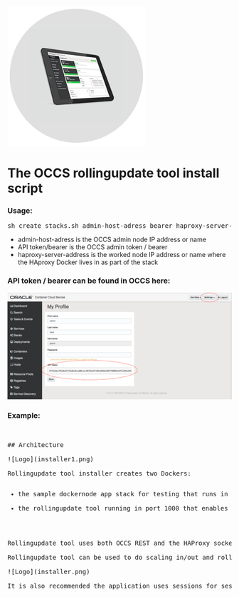![Logo](logo.png)

# The OCCS rollingupdate tool install script

### Usage: 
<pre>sh create_stacks.sh admin-host-adress bearer haproxy-server-address</pre>
<ul>
<li>admin-host-adress is the OCCS admin node IP address or name</li>
<li>API token/bearer is the OCCS admin token / bearer</li>
<li>haproxy-server-address is the worked node IP address or name where the HAproxy Docker lives in as part of the stack</li>
</ul>

### API token / bearer can be found in OCCS here:
![Logo](bearer.png)

### Example:
<pre><sh create_stacks.sh 129.15.69.55 5f312b1f9e9d1f42a8c0ca88cec3675ytfd4636e99779905e9f5155b346a07 /pre>

## Architecture

![Logo](installer1.png)

Rollingupdate tool installer creates two Dockers:
<ul>
<li>the sample dockernode app stack for testing that runs in port 80</li>
<li>the rollingupdate tool running in port 1000 that enables doing rolling updates visually against the OCCS instance and the sample application</li>
</ul>

Rollingupdate tool uses both OCCS REST and the HAProxy socket in volume /tmp using the netcat ('nc') tool (A in the picture below). For this reason it is expected to be run on the same VM as the HAProxy in the app stack (these can be pinned to be run in the same VM in OCCS even if running multiple VM's).

Rollingupdate tool can be used to do scaling in/out and rolling updates for any app stack that contain the HAproxy (B in the picture below). Sample config of the Oracle OCCS HAproxy <a href="https://github.com/mikarinneoracle/docker-images/blob/master/ContainerCloud/images/haproxy/haproxy.cfg.template_orig">here</a>.

![Logo](installer.png)

It is also recommended the application uses sessions for session infinity and that HAproxy is configured properly to use them. The Dockers installed here use Node.js default sessions. Source code for the sample app <a href="https://github.com/mikarinneoracle/dockernode-app">here</a>.

